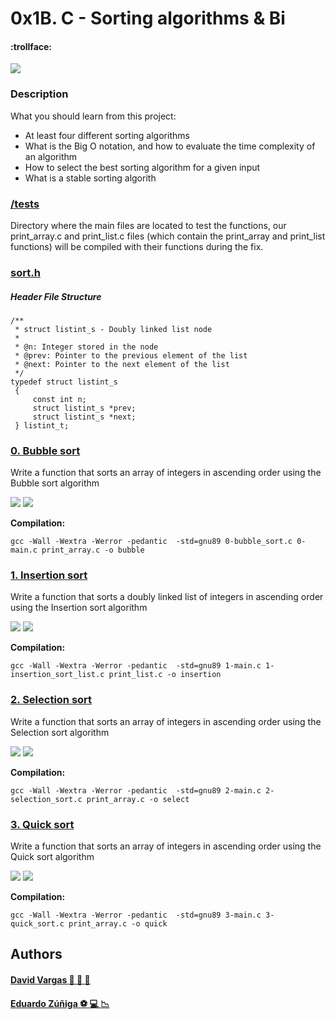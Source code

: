 # 0x1B. C - Sorting algorithms & Bi

#### :trollface:


![](https://memegenerator.net/img/instances/62795970.jpg)

### Description

What you should learn from this project:

- At least four different sorting algorithms
- What is the Big O notation, and how to evaluate the time complexity of an algorithm
- How to select the best sorting algorithm for a given input
- What is a stable sorting algorith

### [/tests](https://github.com/edwardzuniga/sorting_algorithms/tree/main/tests "tests")

Directory where the main files are located to test the functions, our print_array.c and print_list.c files (which contain the print_array and print_list functions) will be compiled with their functions during the fix.

### [sort.h](https://github.com/edwardzuniga/sorting_algorithms/blob/main/sort.h "sort.h")

##### Header File Structure

    /**
     * struct listint_s - Doubly linked list node
     *
     * @n: Integer stored in the node
     * @prev: Pointer to the previous element of the list
     * @next: Pointer to the next element of the list
     */
    typedef struct listint_s
     {
         const int n;
         struct listint_s *prev;
         struct listint_s *next;
     } listint_t;


### [0. Bubble sort](https://github.com/edwardzuniga/ "0. Bubble sort")

Write a function that sorts an array of integers in ascending order using the Bubble sort algorithm

![](https://upload.wikimedia.org/wikipedia/commons/c/c8/Bubble-sort-example-300px.gif)   ![](https://upload.wikimedia.org/wikipedia/commons/3/37/Bubble_sort_animation.gif)

**Compilation:**

    gcc -Wall -Wextra -Werror -pedantic  -std=gnu89 0-bubble_sort.c 0-main.c print_array.c -o bubble

### [1. Insertion sort](https://github.com/edwardzuniga/ "1. Insertion sort")

Write a function that sorts a doubly linked list of integers in ascending order using the Insertion sort algorithm

![](https://upload.wikimedia.org/wikipedia/commons/0/0f/Insertion-sort-example-300px.gif)   ![](https://upload.wikimedia.org/wikipedia/commons/4/42/Insertion_sort.gif)

**Compilation:**

    gcc -Wall -Wextra -Werror -pedantic  -std=gnu89 1-main.c 1-insertion_sort_list.c print_list.c -o insertion

### [2. Selection sort](https://github.com/edwardzuniga/ "2. Selection sort")

Write a function that sorts an array of integers in ascending order using the Selection sort algorithm

![](https://upload.wikimedia.org/wikipedia/commons/9/94/Selection-Sort-Animation.gif)   ![](https://upload.wikimedia.org/wikipedia/commons/3/3e/Sorting_selection_sort_anim.gif?20220209224152)

**Compilation:**

    gcc -Wall -Wextra -Werror -pedantic  -std=gnu89 2-main.c 2-selection_sort.c print_array.c -o select

### [3. Quick sort](https://github.com/edwardzuniga/ "3. Quick sort")

Write a function that sorts an array of integers in ascending order using the Quick sort algorithm

![](https://upload.wikimedia.org/wikipedia/commons/9/9c/Quicksort-example.gif)   ![](https://upload.wikimedia.org/wikipedia/commons/thumb/6/6a/Sorting_quicksort_anim.gif/220px-Sorting_quicksort_anim.gif)

**Compilation:**

    gcc -Wall -Wextra -Werror -pedantic  -std=gnu89 3-main.c 3-quick_sort.c print_array.c -o quick

## Authors

#### [David Vargas :nail_care: :peach: :eggplant:](https://github.com/David-VargasV/ "David Vargas") 

#### [Eduardo Zúñiga :soccer: :computer: :chart_with_downwards_trend:](https://github.com/edwardzuniga/ "Eduardo Zúñiga") 
 